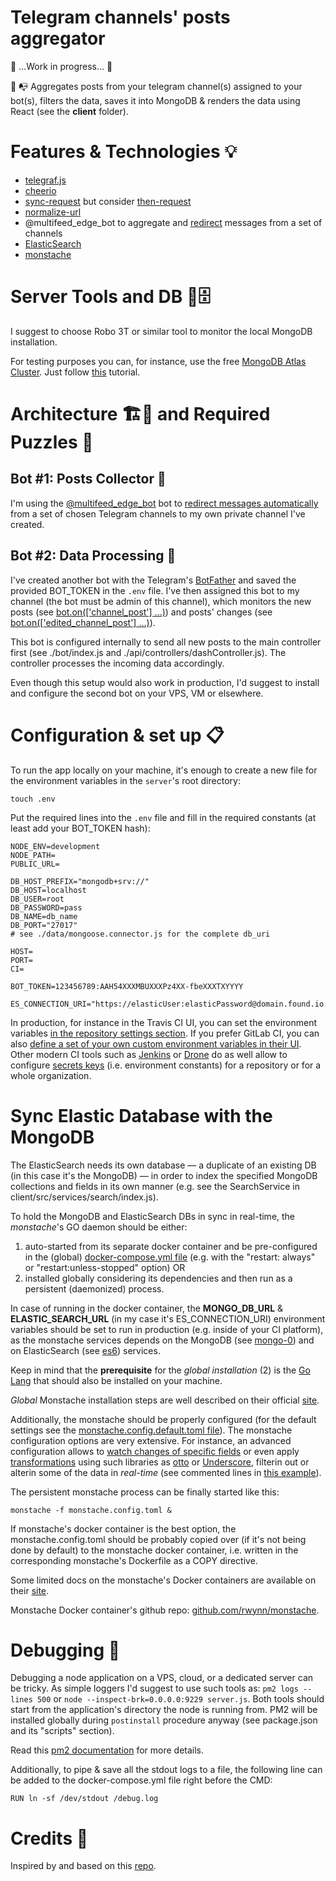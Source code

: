 # Telegram channels' posts aggregator

🚧 ...Work in progress... 🚧

📩 📭 Aggregates posts from your telegram channel(s) assigned to your bot(s), filters the data, saves it into MongoDB & renders the data using React (see the **client** folder).

# Features & Technologies 💡

- [telegraf.js](https://telegraf.js.org/#/?id=features)
- [cheerio](https://www.npmjs.com/package/cheerio)
- [sync-request](https://www.npmjs.com/package/sync-request) but consider [then-request](https://github.com/then/then-request)
- [normalize-url](https://www.npmjs.com/package/normalize-url)
- @multifeed_edge_bot to aggregate and [redirect](https://github.com/galakhov/tg-channelposts-aggregator/tree/master/server) messages from a set of channels
- [ElasticSearch](https://www.elastic.co)
- [monstache](https://rwynn.github.io/monstache-site/)

# Server Tools and DB 🔧🗄️

I suggest to choose Robo 3T or similar tool to monitor the local MongoDB installation.

For testing purposes you can, for instance, use the free [MongoDB Atlas Cluster](https://docs.atlas.mongodb.com/reference/free-shared-limitations/#atlas-free-tier). Just follow [this](https://docs.atlas.mongodb.com/getting-started/#create-an-service-account) tutorial.

# Architecture 🏗️🧱 and Required Puzzles 🧩

## Bot #1: Posts Collector 🤖

I'm using the [@multifeed_edge_bot](https://telegra.ph/Help---multifeed-edge-bot-07-06) bot to [redirect messages automatically](https://telegra.ph/Add-new-redirection-on-multifeed-edge-bot-07-06) from a set of chosen Telegram channels to my own private channel I've created.

## Bot #2: Data Processing 🤖

I've created another bot with the Telegram's [BotFather](https://core.telegram.org/bots#6-botfather) and saved the provided BOT_TOKEN in the `.env` file. I've then assigned this bot to my channel (the bot must be admin of this channel), which monitors the new posts (see [bot.on(['channel_post'] ...)](https://github.com/galakhov/tg-channelposts-aggregator/blob/master/bot/index.js#L15)) and posts' changes (see [bot.on(['edited_channel_post'] ...)](https://github.com/galakhov/tg-channelposts-aggregator/blob/master/bot/index.js#L58)).

This bot is configured internally to send all new posts to the main controller first (see ./bot/index.js and ./api/controllers/dashController.js). The controller processes the incoming data accordingly.

Even though this setup would also work in production, I'd suggest to install and configure the second bot on your VPS, VM or elsewhere.

# Configuration & set up 📋

To run the app locally on your machine, it's enough to create a new file for the environment variables in the `server`'s root directory:

```
touch .env
```

Put the required lines into the `.env` file and fill in the required constants (at least add your BOT_TOKEN hash):

```
NODE_ENV=development
NODE_PATH=
PUBLIC_URL=

DB_HOST_PREFIX="mongodb+srv://"
DB_HOST=localhost
DB_USER=root
DB_PASSWORD=pass
DB_NAME=db_name
DB_PORT="27017"
# see ./data/mongoose.connector.js for the complete db_uri

HOST=
PORT=
CI=

BOT_TOKEN=123456789:AAH54XXXMBUXXXPz4XX-fbeXXXTXYYYY

ES_CONNECTION_URI="https://elasticUser:elasticPassword@domain.found.io:9243/nameOfYourDbCollection"
```

In production, for instance in the Travis CI UI, you can set the environment variables [in the repository settings section](https://docs.travis-ci.com/user/environment-variables/#defining-variables-in-repository-settings). If you prefer GitLab CI, you can also [define a set of your own custom environment variables in their UI](https://docs.gitlab.com/ce/ci/variables/README.html#creating-a-custom-environment-variable). Other modern CI tools such as [Jenkins](https://jenkins.io/doc/book/using/using-credentials/#configuring-credentials) or [Drone](https://drone.io) do as well allow to configure [secrets keys](https://docs.drone.io/configure/secrets/repository/) (i.e. environment constants) for a repository or for a whole organization.

# Sync Elastic Database with the MongoDB

The ElasticSearch needs its own database — a duplicate of an existing DB (in this case it's the MongoDB) — in order to index the specified MongoDB collections and fields in its own manner (e.g. see the SearchService in client/src/services/search/index.js).

To hold the MongoDB and ElasticSearch DBs in sync in real-time, the _monstache_'s GO daemon should be either:

1. auto-started from its separate docker container and be pre-configured in the (global) [docker-compose.yml file](https://github.com/rwynn/monstache/blob/master/docker/test/docker-compose.test.yml) (e.g. with the "restart: always" or "restart:unless-stopped" option) OR
2. installed globally considering its dependencies and then run as a persistent (daemonized) process.

In case of running in the docker container, the **MONGO_DB_URL** & **ELASTIC_SEARCH_URL** (in my case it's ES_CONNECTION_URI) environment variables should be set to run in production (e.g. inside of your CI platform), as the monstache services depends on the MongoDB (see [mongo-0](https://github.com/rwynn/monstache/blob/master/docker/test/docker-compose.test.yml#L56)) and on ElasticSearch (see [es6](https://github.com/rwynn/monstache/blob/master/docker/test/docker-compose.test.yml#L93)) services.

Keep in mind that the **prerequisite** for the _global installation_ (2) is the [Go Lang](https://golang.org/doc/install) that should also be installed on your machine.

_Global_ Monstache installation steps are well described on their official [site](https://rwynn.github.io/monstache-site/start/).

Additionally, the monstache should be properly configured (for the default settings see the [monstache.config.default.toml file](https://github.com/galakhov/tg-channelposts-aggregator/blob/master/monstache.config.default.toml)). The monstache configuration options are very extensive. For instance, an advanced configuration allows to [watch changes of specific fields](https://rwynn.github.io/monstache-site/advanced/#watching-changes-on-specific-fields-only) or even apply [transformations](https://rwynn.github.io/monstache-site/advanced/#transformation) using such libraries as [otto](https://github.com/robertkrimen/otto) or [Underscore](http://underscorejs.org), filterin out or alterin some of the data in _real-time_ (see commented lines in [this example](https://github.com/galakhov/tg-channelposts-aggregator/blob/master/monstache.config.default.toml#L27)).

The persistent monstache process can be finally started like this:

```
monstache -f monstache.config.toml &
```

If monstache's docker container is the best option, the monstache.config.toml should be probably copied over (if it's not being done by default) to the monstache docker container, i.e. written in the corresponding monstache's Dockerfile as a COPY directive.

Some limited docs on the monstache's Docker containers are available on their [site](https://rwynn.github.io/monstache-site/advanced/#docker).

Monstache Docker container's github repo: [github.com/rwynn/monstache](https://github.com/rwynn/monstache/tree/master/docker/release).

# Debugging 🐞

Debugging a node application on a VPS, cloud, or a dedicated server can be tricky. As simple loggers I'd suggest to use such tools as: `pm2 logs --lines 500` or `node --inspect-brk=0.0.0.0:9229 server.js`. Both tools should start from the application's directory the node is running from. PM2 will be installed globally during `postinstall` procedure anyway (see package.json and its "scripts" section).

Read this [pm2 documentation](http://pm2.keymetrics.io/docs/usage/pm2-doc-single-page/) for more details.

Additionally, to pipe & save all the stdout logs to a file, the following line can be added to the docker-compose.yml file right before the CMD:

```
RUN ln -sf /dev/stdout /debug.log
```

# Credits 🙏

Inspired by and based on this [repo](https://github.com/foreseaz/tg-channel-dashboard).
